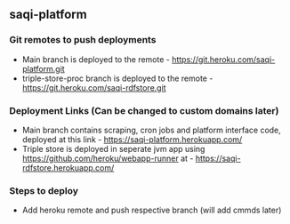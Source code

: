 ## saqi-platform

### Git remotes to push deployments
- Main branch is deployed to the remote - https://git.heroku.com/saqi-platform.git
- triple-store-proc branch is deployed to the remote - https://git.heroku.com/saqi-rdfstore.git

### Deployment Links (Can be changed to custom domains later)
- Main branch contains scraping, cron jobs and platform interface code, deployed at this link - https://saqi-platform.herokuapp.com/
- Triple store is deployed in seperate jvm app using https://github.com/heroku/webapp-runner at - https://saqi-rdfstore.herokuapp.com/

### Steps to deploy
- Add heroku remote and push respective branch (will add cmmds later)
